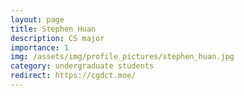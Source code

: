 ```yaml
---
layout: page
title: Stephen Huan
description: CS major
importance: 1
img: /assets/img/profile_pictures/stephen_huan.jpg
category: undergraduate students
redirect: https://cgdct.moe/
---
```


